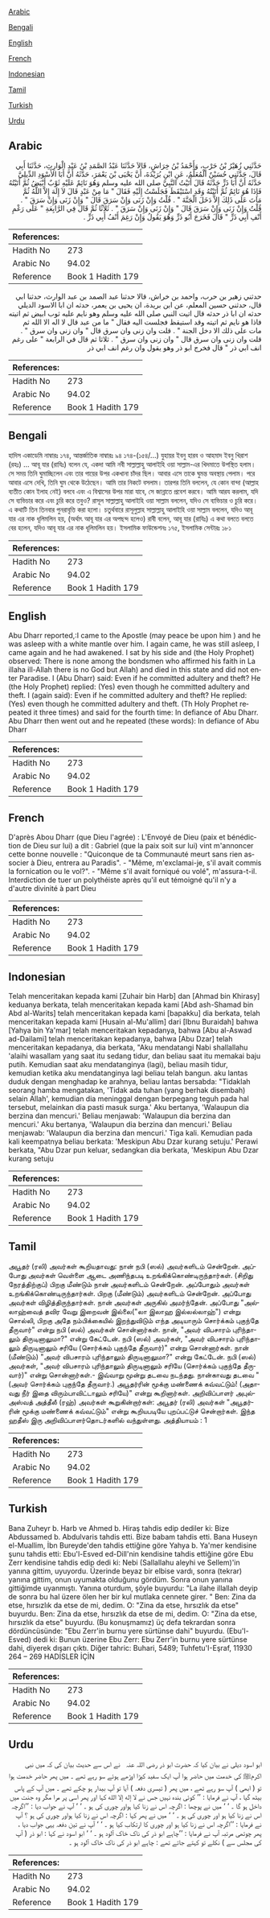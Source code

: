 [Arabic](#arabic)

[Bengali](#bengali)

[English](#english)

[French](#french)

[Indonesian](#indonesian)

[Tamil](#tamil)

[Turkish](#turkish)

[Urdu](#urdu)

## Arabic


<div dir="rtl" lang="ar" style={{fontSize:'larger',backgroundColor:'#f8f9fa',padding:20}}>
حَدَّثَنِي زُهَيْرُ بْنُ حَرْبٍ، وَأَحْمَدُ بْنُ خِرَاشٍ، قَالاَ حَدَّثَنَا عَبْدُ الصَّمَدِ بْنُ عَبْدِ الْوَارِثِ، حَدَّثَنَا أَبِي قَالَ، حَدَّثَنِي حُسَيْنٌ الْمُعَلِّمُ، عَنِ ابْنِ بُرَيْدَةَ، أَنَّ يَحْيَى بْنَ يَعْمَرَ، حَدَّثَهُ أَنَّ أَبَا الأَسْوَدِ الدِّيلِيَّ حَدَّثَهُ أَنَّ أَبَا ذَرٍّ حَدَّثَهُ قَالَ أَتَيْتُ النَّبِيَّ صلى الله عليه وسلم وَهُوَ نَائِمٌ عَلَيْهِ ثَوْبٌ أَبْيَضُ ثُمَّ أَتَيْتُهُ فَإِذَا هُوَ نَائِمٌ ثُمَّ أَتَيْتُهُ وَقَدِ اسْتَيْقَظَ فَجَلَسْتُ إِلَيْهِ فَقَالَ ‏"‏ مَا مِنْ عَبْدٍ قَالَ لاَ إِلَهَ إِلاَّ اللَّهُ ثُمَّ مَاتَ عَلَى ذَلِكَ إِلاَّ دَخَلَ الْجَنَّةَ ‏"‏ ‏.‏ قُلْتُ وَإِنْ زَنَى وَإِنْ سَرَقَ قَالَ ‏"‏ وَإِنْ زَنَى وَإِنْ سَرَقَ ‏"‏ ‏.‏ قُلْتُ وَإِنْ زَنَى وَإِنْ سَرَقَ قَالَ ‏"‏ وَإِنْ زَنَى وَإِنْ سَرَقَ ‏"‏ ‏.‏ ثَلاَثًا ثُمَّ قَالَ فِي الرَّابِعَةِ ‏"‏ عَلَى رَغْمِ أَنْفِ أَبِي ذَرٍّ ‏"‏ قَالَ فَخَرَجَ أَبُو ذَرٍّ وَهُوَ يَقُولُ وَإِنْ رَغِمَ أَنْفُ أَبِي ذَرٍّ ‏.‏
</div>
<div style={{backgroundColor:'#f8f9fa',padding:20, marginBottom: 10}}><table> <thead> <tr> <th>References:</th> <th></th> </tr> </thead> <tbody><tr><td>Hadith No</td><td>273</td></tr><tr><td>Arabic No</td><td>94.02</td></tr><tr><td>Reference</td><td>Book 1 Hadith 179</td></tr></tbody></table></div>


<div dir="rtl" lang="ar" style={{fontSize:'larger',backgroundColor:'#f8f9fa',padding:20}}>
حدثني زهير بن حرب، واحمد بن خراش، قالا حدثنا عبد الصمد بن عبد الوارث، حدثنا ابي قال، حدثني حسين المعلم، عن ابن بريدة، ان يحيى بن يعمر، حدثه ان ابا الاسود الديلي حدثه ان ابا ذر حدثه قال اتيت النبي صلى الله عليه وسلم وهو نايم عليه ثوب ابيض ثم اتيته فاذا هو نايم ثم اتيته وقد استيقظ فجلست اليه فقال " ما من عبد قال لا اله الا الله ثم مات على ذلك الا دخل الجنة " . قلت وان زنى وان سرق قال " وان زنى وان سرق " . قلت وان زنى وان سرق قال " وان زنى وان سرق " . ثلاثا ثم قال في الرابعة " على رغم انف ابي ذر " قال فخرج ابو ذر وهو يقول وان رغم انف ابي ذر
</div>
<div style={{backgroundColor:'#f8f9fa',padding:20, marginBottom: 10}}><table> <thead> <tr> <th>References:</th> <th></th> </tr> </thead> <tbody><tr><td>Hadith No</td><td>273</td></tr><tr><td>Arabic No</td><td>94.02</td></tr><tr><td>Reference</td><td>Book 1 Hadith 179</td></tr></tbody></table></div>

## Bengali


<div dir="ltr" lang="bn" style={{fontSize:'larger',backgroundColor:'#f8f9fa',padding:20}}>
হাদিস একাডেমি নাম্বারঃ ১৭৪, আন্তর্জাতিক নাম্বারঃ ৯৪ ১৭৪-(১৫৪/...) যুহায়র ইবনু হারব ও আহমাদ ইবনু খিরাশ (রহঃ) ... আবূ যার (রাযিঃ) বলেন যে, একদা আমি নবী সাল্লাল্লাহু আলাইহি ওয়া সাল্লাম-এর খিদমাতে উপস্থিত হলাম। সে সময় তিনি ঘুমাচ্ছিলেন এবং তার গায়ের উপর একখানা চাঁদর ছিল। আবার এসে তাকে ঘুমন্ত অবস্থায় পেলাম। পরে আবার এসে দেখি, তিনি ঘুম থেকে উঠেছেন। আমি তার নিকটে বসলাম। তারপর তিনি বললেন, যে কোন বান্দা (আল্লাহ ব্যতীত কোন ইলাহ নেই) বলবে এবং এ বিশ্বাসের উপর মারা যাবে, সে জান্নাতে প্রবেশ করবে। আমি আরয করলাম, যদি সে ব্যভিচার করে এবং চুরি করে তবুও? রাসূল সাল্লাল্লাহু আলাইহি ওয়া সাল্লাম বললেন, যদিও সে ব্যভিচার ও চুরি করে। এ কথাটি তিন তিনবার পুনরাবৃত্তি করা হলো। চতুর্থবারে রাসূলুল্লাহ সাল্লাল্লাহু আলাইহি ওয়া সাল্লাম বললেন, যদিও আবূ যার এর নাক ধূলিমলিন হয়, (অর্থাৎ আবূ যার এর অপছন্দ হলেও) রাবী বলেন, আবূ যার (রাযিঃ) এ কথা বলতে বলতে বের হলেন, যদিও আবূ যার এর নাক ধূলিমলিন হয়। ইসলামিক ফাউন্ডেশনঃ ১৭৫, ইসলামিক সেন্টারঃ ১৮১
</div>
<div style={{backgroundColor:'#f8f9fa',padding:20, marginBottom: 10}}><table> <thead> <tr> <th>References:</th> <th></th> </tr> </thead> <tbody><tr><td>Hadith No</td><td>273</td></tr><tr><td>Arabic No</td><td>94.02</td></tr><tr><td>Reference</td><td>Book 1 Hadith 179</td></tr></tbody></table></div>

## English


<div dir="ltr" lang="en" style={{fontSize:'larger',backgroundColor:'#f8f9fa',padding:20}}>
Abu Dharr reported,:I came to the Apostle (may peace be upon him ) and he was asleep with a white mantle over him. I again came, he was still asleep, I came again and he had awakened. I sat by his side and (the Holy Prophet) observed: There is none among the bondsmen who affirmed his faith in La illaha ill-Allah there is no God but Allah) and died in this state and did not enter Paradise. I (Abu Dharr) said: Even if he committed adultery and theft? He (the Holy Prophet) replied: (Yes) even though he committed adultery and theft. I (again said): Even if he committed adultery and theft? He replied: (Yes) even though he committed adultery and theft. (Th Holy Prophet repeated it three times) and said for the fourth time: In defiance of Abu Dharr. Abu Dharr then went out and he repeated (these words): In defiance of Abu Dharr
</div>
<div style={{backgroundColor:'#f8f9fa',padding:20, marginBottom: 10}}><table> <thead> <tr> <th>References:</th> <th></th> </tr> </thead> <tbody><tr><td>Hadith No</td><td>273</td></tr><tr><td>Arabic No</td><td>94.02</td></tr><tr><td>Reference</td><td>Book 1 Hadith 179</td></tr></tbody></table></div>

## French


<div dir="ltr" lang="fr" style={{fontSize:'larger',backgroundColor:'#f8f9fa',padding:20}}>
D'après Abou Dharr (que Dieu l'agrée) : L'Envoyé de Dieu (paix et bénédiction de Dieu sur lui) a dit : Gabriel (que la paix soit sur lui) vint m'annoncer cette bonne nouvelle : "Quiconque de ta Communauté meurt sans rien associer à Dieu, entrera au Paradis". - "Même, m'exclamai-je, s'il avait commis la fornication ou le vol?". - "Même s'il avait forniqué ou volé", m'assura-t-il. Interdiction de tuer un polythéiste après qu'il eut témoigné qu'il n'y a d'autre divinité à part Dieu
</div>
<div style={{backgroundColor:'#f8f9fa',padding:20, marginBottom: 10}}><table> <thead> <tr> <th>References:</th> <th></th> </tr> </thead> <tbody><tr><td>Hadith No</td><td>273</td></tr><tr><td>Arabic No</td><td>94.02</td></tr><tr><td>Reference</td><td>Book 1 Hadith 179</td></tr></tbody></table></div>

## Indonesian


<div dir="ltr" lang="id" style={{fontSize:'larger',backgroundColor:'#f8f9fa',padding:20}}>
Telah menceritakan kepada kami [Zuhair bin Harb] dan [Ahmad bin Khirasy] keduanya berkata, telah menceritakan kepada kami [Abd ash-Shamad bin Abd al-Warits] telah menceritakan kepada kami [bapakku] dia berkata, telah menceritakan kepada kami [Husain al-Mu'allim] dari [Ibnu Buraidah] bahwa [Yahya bin Ya'mar] telah menceritakan kepadanya, bahwa [Abu al-Aswad ad-Dailami] telah menceritakan kepadanya, bahwa [Abu Dzar] telah menceritakan kepadanya, dia berkata, "Aku mendatangi Nabi shallallahu 'alaihi wasallam yang saat itu sedang tidur, dan beliau saat itu memakai baju putih. Kemudian saat aku mendatanginya (lagi), beliau masih tidur, kemudian ketika aku mendatanginya lagi beliau telah bangun. aku lantas duduk dengan menghadap ke arahnya, beliau lantas bersabda: "Tidaklah seorang hamba mengatakan, 'Tidak ada tuhan (yang berhak disembah) selain Allah', kemudian dia meninggal dengan berpegang teguh pada hal tersebut, melainkan dia pasti masuk surga.' Aku bertanya, 'Walaupun dia berzina dan mencuri.' Beliau menjawab: 'Walaupun dia berzina dan mencuri.' Aku bertanya, 'Walaupun dia berzina dan mencuri.' Beliau menjawab: 'Walaupun dia berzina dan mencuri.' Tiga kali. Kemudian pada kali keempatnya beliau berkata: 'Meskipun Abu Dzar kurang setuju.' Perawi berkata, "Abu Dzar pun keluar, sedangkan dia berkata, 'Meskipun Abu Dzar kurang setuju
</div>
<div style={{backgroundColor:'#f8f9fa',padding:20, marginBottom: 10}}><table> <thead> <tr> <th>References:</th> <th></th> </tr> </thead> <tbody><tr><td>Hadith No</td><td>273</td></tr><tr><td>Arabic No</td><td>94.02</td></tr><tr><td>Reference</td><td>Book 1 Hadith 179</td></tr></tbody></table></div>

## Tamil


<div dir="ltr" lang="ta" style={{fontSize:'larger',backgroundColor:'#f8f9fa',padding:20}}>
அபூதர் (ரலி) அவர்கள் கூறியதாவது: நான் நபி (ஸல்) அவர்களிடம் சென்றேன். அப்போது அவர்கள் வெள்ளை ஆடை அணிந்தபடி உறங்கிக்கொண்டிருந்தார்கள். (சிறிது நேரத்திற்குப்) பிறகு மீண்டும் நான் அவர்களிடம் சென்றேன். அப்போதும் அவர்கள் உறங்கிக்கொண்டிருந்தார்கள். பிறகு (மீண்டும்) அவர்களிடம் சென்றேன். அப்போது அவர்கள் விழித்திருந்தார்கள். நான் அவர்கள் அருகில் அமர்ந்தேன். அப்போது "அல்லாஹ்வைத் தவிர வேறு இறைவன் இல்லை("லா இலாஹ இல்லல்லாஹ்") என்று சொல்லி, பிறகு அதே நம்பிக்கையில் இறந்துவிடும் எந்த அடியாரும் சொர்க்கம் புகுந்தே தீருவார்" என்று நபி (ஸல்) அவர்கள் சொன்னார்கள். நான், "அவர் விபசாரம் புரிந்தாலும் திருடினாலுமா?" என்று கேட்டேன். நபி (ஸல்) அவர்கள், "அவர் விபசாரம் புரிந்தாலும் திருடினாலும் சரியே (சொர்க்கம் புகுந்தே தீருவார்)" என்று சொன்னார்கள். நான் (மீண்டும்) "அவர் விபசாரம் புரிந்தாலும் திருடினாலுமா?" என்று கேட்டேன். நபி (ஸல்) அவர்கள், "அவர் விபசாரம் புரிந்தாலும் திருடினாலும் சரியே (சொர்க்கம் புகுந்தே தீருவார்)" என்று சொன்னார்கள்.- இவ்வாறு மூன்று தடவை நடந்தது. நான்காவது தடவை "(அவர் சொர்க்கம் புகுந்தே தீருவார்.) அபூதர்ரின் மூக்கு மண்ணைக் கவ்வட்டும்! (அதாவது நீர் இதை விரும்பாவிட்டாலும் சரியே)" என்று கூறினார்கள். அறிவிப்பாளர் அபுல்அஸ்வத் அத்தீலீ (ரஹ்) அவர்கள் கூறுகின்றார்கள்: அபூதர் (ரலி) அவர்கள் "அபூதர்ரின் மூக்கு மண்ணைக் கவ்வட்டும்" என்று கூறியபடியே புறப்பட்டுச் சென்றார்கள். இந்த ஹதீஸ் இரு அறிவிப்பாளர்தொடர்களில் வந்துள்ளது. அத்தியாயம் : 1
</div>
<div style={{backgroundColor:'#f8f9fa',padding:20, marginBottom: 10}}><table> <thead> <tr> <th>References:</th> <th></th> </tr> </thead> <tbody><tr><td>Hadith No</td><td>273</td></tr><tr><td>Arabic No</td><td>94.02</td></tr><tr><td>Reference</td><td>Book 1 Hadith 179</td></tr></tbody></table></div>

## Turkish


<div dir="ltr" lang="tr" style={{fontSize:'larger',backgroundColor:'#f8f9fa',padding:20}}>
Bana Zuheyr b. Harb ve Ahmed b. Hiraş tahdis edip dediler ki: Bize Abdussamed b. Abdulvaris tahdis etti. Bize babam tahdis etti. Bana Huseyn el-Muallim, İbn Bureyde'den tahdis ettiğine göre Yahya b. Ya'mer kendisine şunu tahdis etti: Ebu'l-Esved ed-Dill'nin kendisine tahdis ettiğine göre Ebu Zerr kendisine tahdis edip dedi ki: Nebi (Sallallahu aleyhi ve Sellem)'in yanına gittim, uyuyordu. Üzerinde beyaz bir elbise vardı, sonra (tekrar) yanına gittim, onun uyumakta olduğunu gördüm. Sonra onun yanına gittiğimde uyanmıştı. Yanına oturdum, şöyle buyurdu: "La ilahe illallah deyip de sonra bu hal üzere ölen her bir kul mutlaka cennete girer. " Ben: Zina da etse, hırsızlık da etse de mi, dedim. O: "Zina da etse, hırsızlık da etse" buyurdu. Ben: Zina da etse, hırsızlık da etse de mi, dedim. O: "Zina da etse, hırsızlık da etse" buyurdu. (Bu konuşmamız) üç defa tekrardan sonra dördüncüsünde: "Ebu Zerr'in burnu yere sürtünse dahi" buyurdu. (Ebu'l-Esved) dedi ki: Bunun üzerine Ebu Zerr: Ebu Zerr'in burnu yere sürtünse dahi, diyerek dışarı çıktı. Diğer tahric: Buhari, 5489; Tuhfetu'I-Eşraf, 11930 264 – 269 HADİSLER İÇİN
</div>
<div style={{backgroundColor:'#f8f9fa',padding:20, marginBottom: 10}}><table> <thead> <tr> <th>References:</th> <th></th> </tr> </thead> <tbody><tr><td>Hadith No</td><td>273</td></tr><tr><td>Arabic No</td><td>94.02</td></tr><tr><td>Reference</td><td>Book 1 Hadith 179</td></tr></tbody></table></div>

## Urdu


<div dir="rtl" lang="ur" style={{fontSize:'larger',backgroundColor:'#f8f9fa',padding:20}}>
ابو اسود دیلی نے بیان کیا کہ حضرت ابو ذر ‌رضی ‌اللہ ‌عنہ ‌ ‌ نے اس سے حدیث بیان کی کہ میں نبی اکرمﷺ کی خدمت میں حاضر ہوا آپ ایک سفید کپڑا اوڑھے ہوئے سو رہے تھے ۔ میں پھر حاضر خدمت ہوا تو ( ابھی ) آپ سو رہے تھے ، میں پھر ( تیسری دفعہ ) آیا تو آپ بیدار ہو چکے تھے ۔ میں آپ کے پاس بیٹھ گیا ، آپ نے فرمایا : ’’ کوئی بندہ نہیں جس نے لا إله إلا الله کہا اور پھر اسی پر مرا مگر وہ جنت میں داخل ہو گا ۔ ‘ ‘ میں نے پوچھا : اگرچہ اس نے زنا کیا ہواور چوری کی ہو ۔ ‘ ‘ آپ نے جواب دیا : ’’اگرچہ اس نے زنا کیا ہو اور چوری کی ہو ۔ ‘ ‘ میں نے پھر کہا : اگرچہ اس نے زنا کیا ہواور چوری کی ہو ؟ آپ نے فرمایا : ’’اگرچہ اس نے زنا کیا ہو اور چوری کا ارتکاب کیا ہو ۔ ‘ ‘ آپ نے تین دفعہ یہی جواب دیا ، پھر چوتھی مرتبہ آپ نے فرمایا : ’’چاہے ابو ذر کی ناک خاک آلود ہو ۔ ‘ ‘ ابو اسود نے کہا : ابو ذر ( آپ کی مجلس سے ) نکلے تو کہتے جاتے تھے : چاہے ابو ذر کی ناک خاک آلود ہو ۔
</div>
<div style={{backgroundColor:'#f8f9fa',padding:20, marginBottom: 10}}><table> <thead> <tr> <th>References:</th> <th></th> </tr> </thead> <tbody><tr><td>Hadith No</td><td>273</td></tr><tr><td>Arabic No</td><td>94.02</td></tr><tr><td>Reference</td><td>Book 1 Hadith 179</td></tr></tbody></table></div>